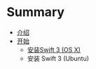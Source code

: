 # Summary

* [介绍](README.md)
* [开始](chapter1.md)
   * [安装Swift 3 (OS X)](install_swift_3__os_x.md)
   * 安装 Swift 3 (Ubuntu)


